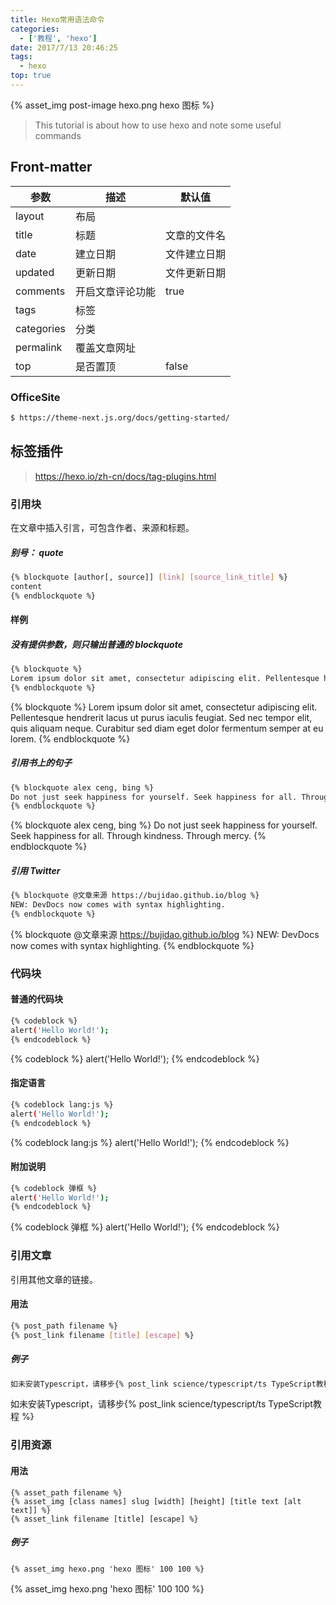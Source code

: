 ```yaml
---
title: Hexo常用语法命令
categories:
  - ['教程', 'hexo']
date: 2017/7/13 20:46:25
tags:
  - hexo
top: true
---
```

{% asset_img post-image hexo.png hexo 图标 %}
> This tutorial is about how to use hexo and note some useful commands
<!-- more -->

## Front-matter
|参数|描述|默认值|
|---|---|---|
|layout|布局||
|title|标题|文章的文件名|
|date|建立日期|文件建立日期|
|updated|更新日期|文件更新日期|
|comments|开启文章评论功能|true|
|tags|标签||
|categories|分类||
|permalink|覆盖文章网址||
|top|是否置顶|false|
### OfficeSite

``` bash
$ https://theme-next.js.org/docs/getting-started/
```

## 标签插件

> https://hexo.io/zh-cn/docs/tag-plugins.html

### 引用块

在文章中插入引言，可包含作者、来源和标题。

##### 别号： quote

``` bash
{% blockquote [author[, source]] [link] [source_link_title] %}
content
{% endblockquote %}
```

#### 样例
##### 没有提供参数，则只输出普通的 blockquote
``` bash
{% blockquote %}
Lorem ipsum dolor sit amet, consectetur adipiscing elit. Pellentesque hendrerit lacus ut purus iaculis feugiat. Sed nec tempor elit, quis aliquam neque. Curabitur sed diam eget dolor fermentum semper at eu lorem.
{% endblockquote %}
```
{% blockquote %}
Lorem ipsum dolor sit amet, consectetur adipiscing elit. Pellentesque hendrerit lacus ut purus iaculis feugiat. Sed nec tempor elit, quis aliquam neque. Curabitur sed diam eget dolor fermentum semper at eu lorem.
{% endblockquote %}

##### 引用书上的句子
``` bash
{% blockquote alex ceng, bing %}
Do not just seek happiness for yourself. Seek happiness for all. Through kindness. Through mercy.
{% endblockquote %}
```
{% blockquote alex ceng, bing %}
Do not just seek happiness for yourself. Seek happiness for all. Through kindness. Through mercy.
{% endblockquote %}

##### 引用 Twitter
``` bash
{% blockquote @文章来源 https://bujidao.github.io/blog %}
NEW: DevDocs now comes with syntax highlighting. 
{% endblockquote %}
```
{% blockquote @文章来源 https://bujidao.github.io/blog %}
NEW: DevDocs now comes with syntax highlighting. 
{% endblockquote %}

### 代码块

#### 普通的代码块
```bash
{% codeblock %}
alert('Hello World!');
{% endcodeblock %}
```

{% codeblock %}
alert('Hello World!');
{% endcodeblock %}

#### 指定语言
```bash
{% codeblock lang:js %}
alert('Hello World!');
{% endcodeblock %}
```

{% codeblock lang:js %}
alert('Hello World!');
{% endcodeblock %}

#### 附加说明
```bash
{% codeblock 弹框 %}
alert('Hello World!');
{% endcodeblock %}
```

{% codeblock 弹框 %}
alert('Hello World!');
{% endcodeblock %}

### 引用文章

引用其他文章的链接。

#### 用法
``` bash
{% post_path filename %}
{% post_link filename [title] [escape] %}
```

##### 例子
``` bash
如未安装Typescript，请移步{% post_link science/typescript/ts TypeScript教程 %}
```

如未安装Typescript，请移步{% post_link science/typescript/ts TypeScript教程 %}

### 引用资源

#### 用法
```
{% asset_path filename %}
{% asset_img [class names] slug [width] [height] [title text [alt text]] %}
{% asset_link filename [title] [escape] %}
```

##### 例子
```
{% asset_img hexo.png 'hexo 图标' 100 100 %}
```

{% asset_img hexo.png 'hexo 图标' 100 100 %}
